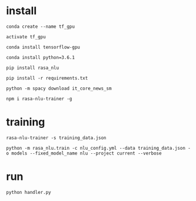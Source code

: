 # install

`conda create --name tf_gpu`

`activate tf_gpu`

`conda install tensorflow-gpu`

`conda install python=3.6.1`

`pip install rasa_nlu`

`pip install -r requirements.txt`

`python -m spacy download it_core_news_sm`

`npm i rasa-nlu-trainer -g`

# training

`rasa-nlu-trainer -s training_data.json`

`python -m rasa_nlu.train -c nlu_config.yml --data training_data.json -o models --fixed_model_name nlu --project current --verbose`

# run

`python handler.py`
